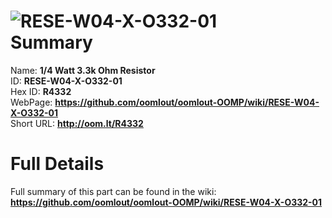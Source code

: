 
![RESE-W04-X-O332-01](https://github.com/oomlout/oomlout-OOMP/blob/master/parts/RESE-W04-X-O332-01/RESE-W04-X-O332-01_420.jpg)   
Summary
=================
  
Name: __1/4 Watt 3.3k Ohm Resistor__    
ID: __RESE-W04-X-O332-01__   
Hex ID: __R4332__   
WebPage: __https://github.com/oomlout/oomlout-OOMP/wiki/RESE-W04-X-O332-01__   
Short URL: __http://oom.lt/R4332__   

Full Details
==========================
Full summary of this part can be found in the wiki:   
__https://github.com/oomlout/oomlout-OOMP/wiki/RESE-W04-X-O332-01__    

